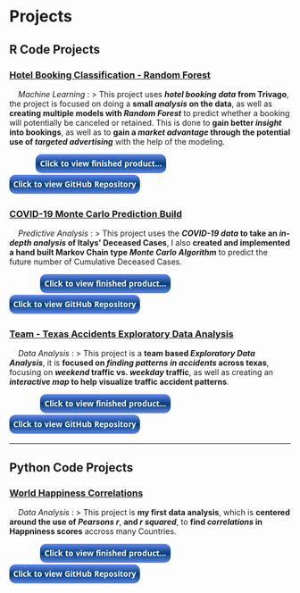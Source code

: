 # Projects

## __R Code Projects__

### <a href="hotel.html">Hotel Booking Classification - Random Forest</a>

&nbsp; &nbsp; _Machine Learning_
: > This project uses __*hotel booking data* from Trivago__, the project is focused on doing a __small *analysis* on the data__, as well as __creating multiple models with *Random Forest*__ to predict whether a booking will potentially be canceled or retained. This is done to __gain better *insight* into bookings__, as well as to __gain a *market advantage* through the potential use of *targeted advertising*__ with the help of the modeling.

&nbsp; &nbsp; &nbsp; &nbsp; &nbsp; &nbsp; [![button](button-output.png)](hotel.html) &nbsp; &nbsp; &nbsp; [![button](button-github.png)](https://github.com/Alexander-Kahanek/Trivago_Classification)

### <a href="covid.html">COVID-19 Monte Carlo Prediction Build</a> 

&nbsp; &nbsp; _Predictive Analysis_
: > This project uses the __*COVID-19 data* to take an *in-depth analysis* of Italys' Deceased Cases__, I also __created and implemented a hand built Markov Chain type *Monte Carlo Algorithm*__ to predict the future number of Cumulative Deceased Cases.

&nbsp; &nbsp; &nbsp; &nbsp; &nbsp; &nbsp; &nbsp; [![button](button-output.png)](covid.html) &nbsp; &nbsp; &nbsp; [![button](button-github.png)](https://github.com/Alexander-Kahanek/COVID_19_Analysis)

### <a href="accidents.html">Team - Texas Accidents Exploratory Data Analysis</a>

&nbsp; &nbsp; _Data Analysis_
: > This project is a __team based *Exploratory Data Analysis*__, it is __focused on *finding patterns in accidents* across texas__, focusing on __*weekend* traffic vs. *weekday* traffic__, as well as creating an __*interactive map* to help visualize traffic accident patterns__.

&nbsp; &nbsp; &nbsp; &nbsp; &nbsp; &nbsp; &nbsp; [![button](button-output.png)](accidents.html) &nbsp; &nbsp; &nbsp; [![button](button-github.png)](https://github.com/Alexander-Kahanek/TX_Accidents)


-----------------


## __Python Code Projects__

### <a href="happiness.html">World Happiness Correlations</a>

&nbsp; &nbsp; _Data Analysis_
: > This project is __my first data analysis__, which is __centered around the use of *Pearsons r*__, __and *r squared*__, to __find *correlations* in Happniness scores__ accross many Countries.

&nbsp; &nbsp; &nbsp; &nbsp; &nbsp; &nbsp; &nbsp; [![button](button-output.png)](happiness.html) &nbsp; &nbsp; &nbsp; [![button](button-github.png)](https://github.com/Alexander-Kahanek/World_Happiness)



